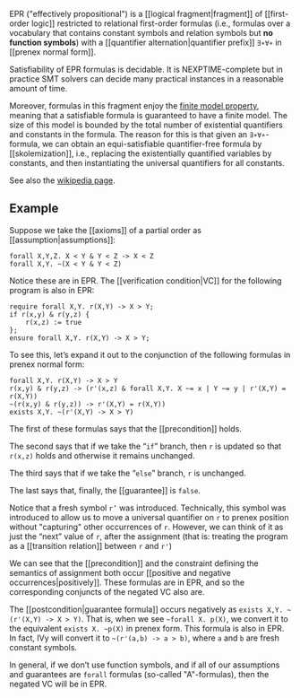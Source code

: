 
EPR ("effectively propositional") is a [[logical fragment|fragment]] of [[first-order logic]] restricted to relational first-order formulas (i.e., formulas over a vocabulary that contains constant symbols and relation symbols but **no function symbols**) with a [[quantifier alternation|quantifier prefix]] ``∃∗∀∗`` in [[prenex normal form]].

Satisfiability of EPR formulas is decidable. It is NEXPTIME-complete but in practice SMT solvers can decide many practical instances in a reasonable amount of time.

Moreover, formulas in this fragment enjoy the [finite model property](https://en.wikipedia.org/wiki/Finite_model_property), meaning that a satisfiable formula is guaranteed to have a finite model. The size of this model is bounded by the total number of existential quantifiers and constants in the formula. The reason for this is that given an `∃∗∀∗`-formula, we can obtain an equi-satisfiable quantifier-free formula by [[skolemization]], i.e., replacing the existentially quantified variables by constants, and then instantiating the universal quantifiers for all constants.

See also the [wikipedia page](https://en.wikipedia.org/wiki/Bernays%E2%80%93Sch%C3%B6nfinkel_class).

## Example

Suppose we take the [[axioms]] of a partial order as [[assumption|assumptions]]:

```
forall X,Y,Z. X < Y & Y < Z -> X < Z
forall X,Y. ~(X < Y & Y < Z)
```

Notice these are in EPR. The [[verification condition|VC]] for the following program is also in EPR:

```
require forall X,Y. r(X,Y) -> X > Y;
if r(x,y) & r(y,z) {
    r(x,z) := true
};
ensure forall X,Y. r(X,Y) -> X > Y;
```

To see this, let’s expand it out to the conjunction of the following formulas in prenex normal form:

```
forall X,Y. r(X,Y) -> X > Y
r(x,y) & r(y,z) -> (r'(x,z) & forall X,Y. X ~= x | Y ~= y | r'(X,Y) = r(X,Y))
~(r(x,y) & r(y,z)) -> r'(X,Y) = r(X,Y))
exists X,Y. ~(r'(X,Y) -> X > Y)
```

The first of these formulas says that the [[precondition]] holds.

The second says that if we take the “`if`” branch, then `r` is updated so that `r(x,z)` holds and otherwise it remains unchanged.

The third says that if we take the “`else`” branch, `r` is unchanged.

The last says that, finally, the [[guarantee]] is `false`.

Notice that a fresh symbol `r’` was introduced. Technically, this symbol was introduced to allow us to move a universal quantifier on `r` to prenex position without "capturing" other occurrences of `r`. However, we can think of it as just the “next” value of `r`, after the assignment (that is: treating the program as a [[transition relation]] between `r` and `r'`)

We can see that the [[precondition]] and the constraint defining the semantics of assignment both occur [[positive and negative occurrences|positively]]. These formulas are in EPR, and so the corresponding conjuncts of the negated VC also are.

The [[postcondition|guarantee formula]] occurs negatively as `exists X,Y. ~(r'(X,Y) -> X > Y)`. That is, when we see `~forall X. p(X)`, we convert it to the equivalent `exists X. ~p(X)` in prenex form. This formula is also in EPR. In fact, IVy will convert it to `~(r'(a,b) -> a > b)`, where `a` and `b` are fresh constant symbols.

In general, if we don’t use function symbols, and if all of our assumptions and guarantees are `forall` formulas (so-called "A"-formulas), then the negated VC will be in EPR.


